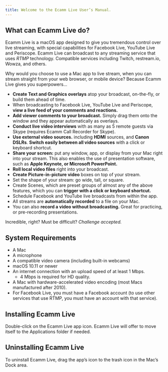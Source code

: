```yaml
---
title: Welcome to the Ecamm Live User’s Manual.
---
```


## What can Ecamm Live do?

Ecamm Live is a macOS app designed to give you tremendous control over live streaming, with special capabilities for Facebook Live, YouTube Live and Periscope. Ecamm Live can broadcast to any streaming service that uses *RTMP* technology. Compatible services including Twitch, restream.io, Wowza, and others.

Why would you choose to use a Mac app to live stream, when you can stream straight from your web browser, or mobile device? Because Ecamm Live gives you superpowers…
* **Create Text and Graphics overlays** atop your broadcast, on-the-fly, or build them ahead of time.
* When broadcasting to Facebook Live, YouTube Live and Periscope, **view a live feed of your comments and reactions.** 
* **Add viewer comments to your broadcast.** Simply drag them onto the window and they appear automatically as overlays.
* **Conduct live video interviews** with as many as 5 remote guests via Skype (requires Ecamm Call Recorder for Skype).
* **Use external video sources.** including **HDMI** sources, and **Canon DSLRs**. **Switch easily between all video sources** with a click or keyboard shortcut.
* **Share your screen:** put any window, app, or display from your Mac right into your stream. This also enables the use of presentation software, such as **Apple Keynote, or Microsoft PowerPoint.**
* **Roll local video files** right into your broadcast.
* **Create Picture-in-picture video** boxes on top of your stream.
* Set the shape of your stream: go wide, tall, or square.
* Create Scenes, which are preset groups of almost any of the above features, which you can **trigger with a click or keyboard shortcut.**
* Schedule Facebook and YouTube live broadcasts from within the app.
* All streams are **automatically recorded** to a file on your Mac.
* You can also **record a video without broadcasting.** Great for practicing, or pre-recording presentations.
  
Incredible, right? Must be difficult? *Challenge accepted.*

## System Requirements

* A Mac 
* A microphone
* A compatible video camera (including built-in webcams)
* macOS 10.11 or newer
* An internet connection with an upload speed of at least 1 Mbps.
  * 4 Mbps is required for HD quality.
* A Mac with hardware-accelerated video encoding (most Macs manufactured after 2010).
* For Facebook Live, you must have a Facebook account (to use other services that use RTMP, you must have an account with that service).

## Installing Ecamm Live

Double-click on the Ecamm Live app icon. Ecamm Live will offer to move itself to the Applications folder if needed.

## Uninstalling Ecamm Live

To uninstall Ecamm Live, drag the app’s icon to the trash icon in the Mac’s Dock area.
